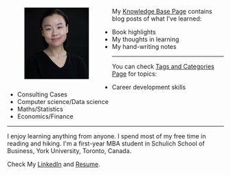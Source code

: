 <!--
.. title: I'm Pengyin (Wendy) Shan. Welcome.
.. slug: index
.. date: 2018-09-12 16:19:52 UTC-04:00
.. tags: 
.. category: 
.. link: 
.. description: 
.. type: text
-->

<figure id="myPhoto"><img src="/images/Pengyin.jpg"/></figure>


<div id="tweet">
    <a class="twitter-timeline" data-width="200" data-height="500" data-theme="light" href="https://twitter.com/PengyinShan/likes?ref_src=twsrc%5Etfw">Tweets Liked by @TwitterDev</a> <script async src="https://platform.twitter.com/widgets.js" charset="utf-8"></script>
</div>
<p>
My <a href="/posts/">Knowledge Base Page</a> contains blog posts of what I've learned: 
	<ul>
		<li>Book highlights</li>
	    <li>My thoughts in learning</li>
	    <li>My hand-writing notes</li>
	</ul>
</p>
<hr/>

<p>
	You can check <a href="/categories/">Tags and Categories Page</a> for topics:
	<ul>
		<li>Career development skills</li>
	    <li>Consulting Cases</li>
	    <li>Computer science/Data science</li>
	    <li>Maths/Statistics</li>
	    <li>Economics/Finance</li>
	</ul>
</p>

<hr/>

<p>
I enjoy learning anything from anyone. I spend most of my free time in reading and hiking. I'm a first-year MBA student in Schulich School of Business, York University, Toronto, Canada. 
</p>
<p>
Check My <a href="https://www.linkedin.com/in/pengyinshan/" target="_blank">LinkedIn</a> and <a href="/Pengyin_Shan.pdf" target="_blank">Resume</a>.
</p>
<br/>

<style type="text/css">
    #tweet{
        display: inline-block;
        float: right;
        padding-left: 4em;
        
    }
    #myPhoto{
        display: inline-block;
        float: left;
        padding-right: 4em;
    }
@media screen and (max-width: 992px) {
    #tweet{
            display: none;
        }
        #myPhoto{
            max-width: 50%;
            padding-right: 1em;
        }
}
</style>